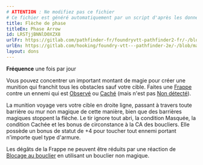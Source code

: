 ```yaml
---
# ATTENTION : Ne modifiez pas ce fichier
# Ce fichier est généré automatiquement par un script d'après les données du module Foundry VTT officiel et de sa traduction
title: Flèche de phase
titleEn: Phase Arrow
id: LRSTjjBNNlD0XZX8
urlFr: https://gitlab.com/pathfinder-fr/foundryvtt-pathfinder2-fr/-/blob/master/data/feats/LRSTjjBNNlD0XZX8.htm
urlEn: https://gitlab.com/hooking/foundry-vtt---pathfinder-2e/-/blob/master/packs/data/feats.db/phase-arrow.json
layout: dons
---
```

**Fréquence** une fois par jour

Vous pouvez concentrer un important montant de magie pour créer une munition qui franchit tous les obstacles sauf votre cible. Faites une [Frappe](../actions/frapper.md) contre un ennemi qui est [Observé](../conditions/observé.md) ou [Caché](../conditions/caché.md) (mais n'est pas [Non détecté](../conditions/non-détecté.md)).

La munition voyage vers votre cible en droite ligne, passant à travers toute barrière ou mur non magique de cette manière, bien que des barrières magiques stoppent la flèche. Le tir ignore tout abri, la condition Masquée, la condition Cachée et les bonus de circonstance à la CA des boucliers. Elle possède un bonus de statut de +4 pour toucher tout ennemi portant n'importe quel type d'armure.

Les dégâts de la Frappe ne peuvent être réduits par une réaction de [Blocage au bouclier](blocage-au-bouclier.md) en utilisant un bouclier non magique.
